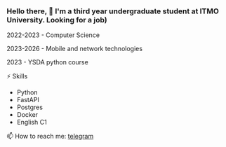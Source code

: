 ### Hello there, 👋 I'm a third year undergraduate student at ITMO University. Looking for a job)
2022-2023 - Computer Science 

2023-2026 - Mobile and network technologies

2023 - YSDA python course 

⚡ Skills
- Python
- FastAPI
- Postgres
- Docker
- English C1

  
📫 How to reach me: <a href="https://t.me/spvlvl"> telegram </a>
